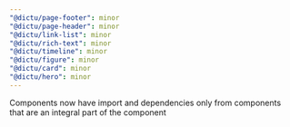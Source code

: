 ```yaml
---
"@dictu/page-footer": minor
"@dictu/page-header": minor
"@dictu/link-list": minor
"@dictu/rich-text": minor
"@dictu/timeline": minor
"@dictu/figure": minor
"@dictu/card": minor
"@dictu/hero": minor
---
```


Components now have import and dependencies only from components that are an
integral part of the component
